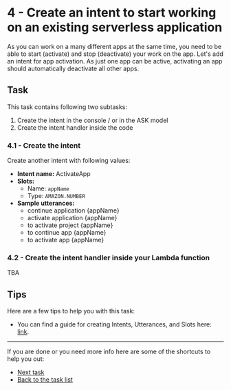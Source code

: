# 4 - Create an intent to start working on an existing serverless application

As you can work on a many different apps at the same time, you need to be able to start (activate) and stop (deactivate) your work on the app. Let's add an intent for app activation. As just one app can be active, activating an app should automatically deactivate all other apps.

## Task

This task contains following two subtasks:

1. Create the intent in the console / or in the ASK model
2. Create the intent handler inside the code

### 4.1 - Create the intent

Create another intent with following values:

- **Intent name:** ActivateApp
- **Slots:** 
  - Name: `appName`
  - Type: `AMAZON.NUMBER`
- **Sample utterances:**
  - continue application {appName}
  - activate application {appName}
  - to activate project {appName}
  - to continue app {appName}
  - to activate app {appName}

### 4.2 - Create the intent handler inside your Lambda function

TBA

## Tips

Here are a few tips to help you with this task:

- You can find a guide for creating Intents, Utterances, and Slots here: [link](https://developer.amazon.com/docs/custom-skills/create-intents-utterances-and-slots.html).

------

If you are done or you need more info here are some of the shortcuts to help you out:

- [Next task](../5-stop-working-intent)
- [Back to the task list](../)